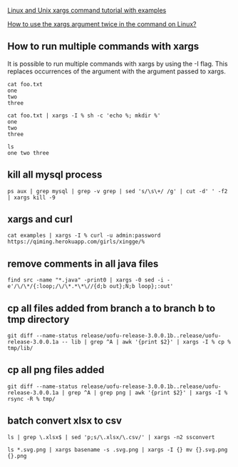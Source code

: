 [Linux and Unix xargs command tutorial with examples](https://shapeshed.com/unix-xargs/)

[How to use the xargs argument twice in the command on Linux?](https://www.systutorials.com/qa/1986/how-to-use-the-xargs-argument-twice-in-the-command-on-linux)

How to run multiple commands with xargs
---
It is possible to run multiple commands with xargs by using the -I flag. This replaces occurrences of the argument with the argument passed to xargs. 
```
cat foo.txt
one
two
three

cat foo.txt | xargs -I % sh -c 'echo %; mkdir %'
one 
two
three

ls 
one two three
```

kill all mysql process
---
```
ps aux | grep mysql | grep -v grep | sed 's/\s\+/ /g' | cut -d' ' -f2 | xargs kill -9
```

xargs and curl
---
```
cat examples | xargs -I % curl -u admin:password https://qiming.herokuapp.com/girls/xingge/%
```


remove comments in all java files
---
```
find src -name "*.java" -print0 | xargs -0 sed -i -e'/\/\*/{:loop;/\/\*.*\*\//{d;b out};N;b loop};:out'
```

cp all files added from branch a to branch b to tmp directory
---
```
git diff --name-status release/uofu-release-3.0.0.1b..release/uofu-release-3.0.0.1a -- lib | grep ^A | awk '{print $2}' | xargs -I % cp % tmp/lib/
```

cp all png files added
---
```
git diff --name-status release/uofu-release-3.0.0.1b..release/uofu-release-3.0.0.1a | grep ^A | grep png | awk '{print $2}' | xargs -I % rsync -R % tmp/
```

batch convert xlsx to csv
---
```
ls | grep \.xlsx$ | sed 'p;s/\.xlsx/\.csv/' | xargs -n2 ssconvert
```

```
ls *.svg.png | xargs basename -s .svg.png | xargs -I {} mv {}.svg.png {}.png
```
